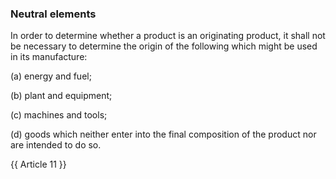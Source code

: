 ### Neutral elements

In order to determine whether a product is an originating product, it shall not be necessary to determine the origin of the following which might be used in its manufacture:

(a)	energy and fuel;

(b)	plant and equipment;

(c)	machines and tools;

(d)	goods which neither enter into the final composition of the product nor are intended to do so.

{{ Article 11 }}

